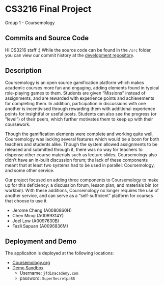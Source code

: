 # CS3216 Final Project

Group 1 - Coursemology

## Commits and Source Code

Hi CS3216 staff :) While the source code can be found in the `/src` folder, you can view our commit history at the [development repository](https://github.com/fuzzie360/coursemology.org/tree/forum-lessonbin). 

## Description

Coursemology is an open source gamification platform which makes academic courses more fun and engaging, adding elements found in typical role-playing games to them. Students are given “Missions” instead of assignments, and are rewarded with experience points and achievements for completing them. In addition, participation in discussions with one another is incentivised through rewarding them with additional experience points for insightful or useful posts. Students can also see the progress (or “level”) of their peers, which further motivates them to keep up with their coursework.

Though the gamification elements were complete and working quite well, Coursemology was lacking several features which would be a boon for both teachers and students alike. Though the system allowed assignments to be released and submitted through it, there was no way for teachers to dispense other course materials such as lecture slides. Coursemology also didn’t have an in-built discussion forum; the lack of these components meant that at least two systems had to be used in parallel: Coursemology, and some other service.

Our project focused on adding three components to Coursemology to make up for this deficiency: a discussion forum, lesson plan, and materials bin (or workbin). With these additions, Coursemology no longer requires the use of another service, and can serve as a “self-sufficient” platform for courses that choose to use it.

* Jerome Cheng (A0080860H)
* Chen Minqi (A0099314Y)
* Joel Low (A0097630B)
* Fazli Sapuan (A0096836M)

## Deployment and Demo
The applicaiton is deployed at the following locations:

* [Coursemology.org](http://coursemology.org)
* [Demo Sandbox](http://coursemology.joelsplace.sg/) 
	* Username: `jfdi@academy.com`
	* password: `SuperSecretpaSS`
